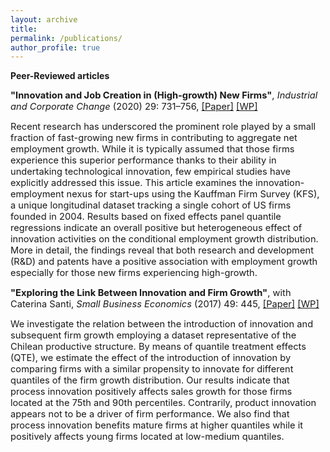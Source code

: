 ```yaml
---
layout: archive
title: 
permalink: /publications/
author_profile: true
---
```

**Peer-Reviewed articles**

<span style="font-size:11pt;">**"Innovation and Job Creation in (High-growth) New Firms"**, *Industrial and Corporate Change* (2020) 29: 731–756, [[Paper]](https://academic.oup.com/icc/article-abstract/29/3/731/5643963?redirectedFrom=fulltext) [[WP]](http://www.lem.sssup.it/WPLem/files/2019-31.pdf)</span>

<span style="font-size:11pt;">Recent research has underscored the prominent role played by a small fraction of fast-growing new firms in contributing to aggregate net employment growth. While it is typically assumed that those firms experience this superior performance thanks to their ability in undertaking technological innovation, few empirical studies have explicitly addressed this issue. This article examines the innovation-employment nexus for start-ups using the Kauffman Firm Survey (KFS), a unique longitudinal dataset tracking a single cohort of US firms founded in 2004. Results based on fixed effects panel quantile regressions indicate an overall positive but heterogeneous effect of innovation activities on the conditional employment growth distribution. More in detail, the findings reveal that both research and development (R&D) and patents have a positive association with employment growth especially for those new firms experiencing high-growth.</span>


<span style="font-size:11pt;">**"Exploring the Link Between Innovation and Firm Growth"**, with Caterina Santi, *Small Business Economics* (2017) 49: 445, [[Paper]](https://link.springer.com/article/10.1007/s11187-016-9836-4) [[WP]](http://www.lem.sssup.it/WPLem/files/2016-09.pdf)</span>

<span style="font-size:11pt;">We investigate the relation between the introduction of innovation and subsequent firm growth employing a dataset representative of the Chilean productive structure. By means of quantile treatment effects (QTE), we estimate the effect of the introduction of innovation by comparing firms with a similar propensity to innovate for different quantiles of the firm growth distribution. Our results indicate that process innovation positively affects sales growth for those firms located at the 75th and 90th percentiles. Contrarily, product innovation appears not to be a driver of firm performance. We also find that process innovation benefits mature firms at higher quantiles while it positively affects young firms located at low-medium quantiles.</span>


